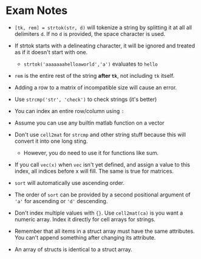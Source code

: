 # Exam Notes
- `[tk, rem] = strtok(str, d)` will tokenize a string by splitting it at all all delimiters `d`. If no `d` is provided, the space character is used. 
- If strtok starts with a delineating character, it will be ignored and treated as if it doesn't start with one.
	- `strtok('aaaaaaahelloaworld','a')` evaluates to `hello`
- `rem` is the entire rest of the string **after `tk`**, not including `tk` itself.

- Adding a row to a matrix of incompatible size will cause an error.
- Use `strcmp('str', 'check')` to check strings (it's better)
- You can index an entire row/column using `:`

- Assume you can use any builtin matlab function on a vector
- Don't use `cell2mat` for `strcmp` and other string stuff because this will convert it into one long sting.
	- However, you do need to use it for functions like sum. 
- If you call `vec(x)` when `vec` isn't yet defined, and assign a value to this index, all indices before x will fill.  The same is true for matrices.
- `sort` will automatically use ascending order.
- The order of `sort` can be provided by a second positional argument of `'a'` for ascending or `'d'` descending.

- Don't index multiple values with `{}`. Use `cell2mat(ca)` is you want a numeric array. Index it directly for cell arrays for strings.
- Remember that all items in a struct array must have the same attributes. You can't append something after changing its attribute.
- An array of structs is identical to a struct array.
